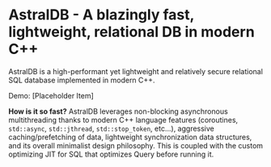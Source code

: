 # AstralDB - A blazingly fast, lightweight, relational DB in modern C++

AstralDB is a high-performant yet lightweight and relatively secure relational SQL database implemented in modern C++.

Demo:
[Placeholder Item]

**How is it so fast?** AstralDB leverages non-blocking asynchronous multithreading thanks to modern C++ language features (coroutines, `std::async`, `std::jthread`, `std::stop_token`, etc...), aggressive caching/prefetching of data, lightweight synchronization data structures, and its overall minimalist design philosophy. This is coupled with the custom optimizing JIT for SQL that optimizes Query before running it.